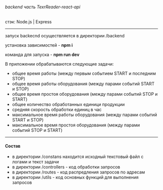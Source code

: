 ###### backend часть TexrReader-react-api
стэк: Node.js | Express

---
запуск backecnd осуществляется в директории /backend  &nbsp;

установка зависимостей - **npm i**  &nbsp;

команда для запуска - **npm run dev**  &nbsp;

В приложении обрабатываются следующие задачи:
- общее время работы (между первым событием START и последним STOP)
- общее время работы оборудования (между парами событий START и STOP)
- общее время простоя оборудования (между парами событий STOP и START)
- общее количество обработанных единици продукции
- средняя скорость обработки единиц в час
- максимальное время работы оборудования (между парами событий START и STOP)
- максимальное время простоя оборудования (между парами событий  STOP и START)
---
#### Состав
- в директории /constans находится исходный текстовый файл с логами и текст задачи
- в директории /controllers - код обработки запросов
- в директории /routes - код распредления запросов по адресам
- в директории /utils - код основных функций для выполнения запросов
